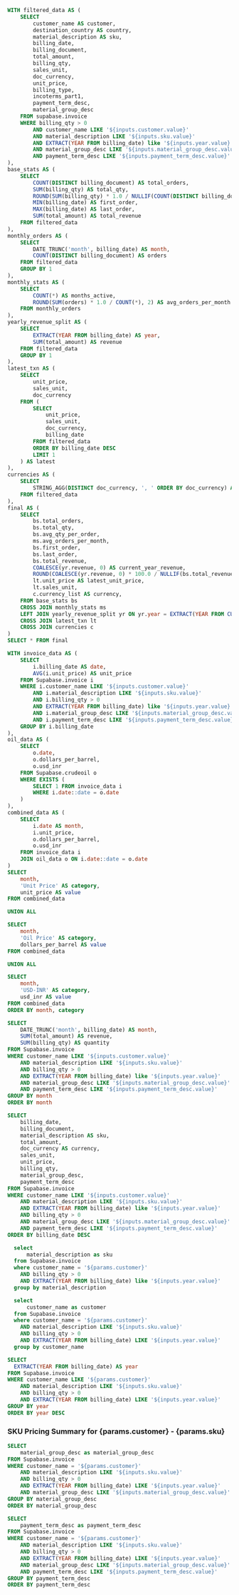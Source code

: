```sql sku_summary
WITH filtered_data AS (
    SELECT
        customer_name AS customer,
        destination_country AS country,
        material_description AS sku,
        billing_date,
        billing_document,
        total_amount,
        billing_qty,
        sales_unit,
        doc_currency,
        unit_price,
        billing_type,
        incoterms_part1,
        payment_term_desc,
        material_group_desc
    FROM supabase.invoice
    WHERE billing_qty > 0
        AND customer_name LIKE '${inputs.customer.value}'
        AND material_description LIKE '${inputs.sku.value}'
        AND EXTRACT(YEAR FROM billing_date) like '${inputs.year.value}'
        AND material_group_desc LIKE '${inputs.material_group_desc.value}'
        AND payment_term_desc LIKE '${inputs.payment_term_desc.value}'
),
base_stats AS (
    SELECT
        COUNT(DISTINCT billing_document) AS total_orders,
        SUM(billing_qty) AS total_qty,
        ROUND(SUM(billing_qty) * 1.0 / NULLIF(COUNT(DISTINCT billing_document), 0), 2) AS avg_qty_per_order,
        MIN(billing_date) AS first_order,
        MAX(billing_date) AS last_order,
        SUM(total_amount) AS total_revenue
    FROM filtered_data
),
monthly_orders AS (
    SELECT
        DATE_TRUNC('month', billing_date) AS month,
        COUNT(DISTINCT billing_document) AS orders
    FROM filtered_data
    GROUP BY 1
),
monthly_stats AS (
    SELECT
        COUNT(*) AS months_active,
        ROUND(SUM(orders) * 1.0 / COUNT(*), 2) AS avg_orders_per_month
    FROM monthly_orders
),
yearly_revenue_split AS (
    SELECT
        EXTRACT(YEAR FROM billing_date) AS year,
        SUM(total_amount) AS revenue
    FROM filtered_data
    GROUP BY 1
),
latest_txn AS (
    SELECT
        unit_price,
        sales_unit,
        doc_currency
    FROM (
        SELECT
            unit_price,
            sales_unit,
            doc_currency,
            billing_date
        FROM filtered_data
        ORDER BY billing_date DESC
        LIMIT 1
    ) AS latest
),
currencies AS (
    SELECT
        STRING_AGG(DISTINCT doc_currency, ', ' ORDER BY doc_currency) AS currency_list,
    FROM filtered_data
),
final AS (
    SELECT
        bs.total_orders,
        bs.total_qty,
        bs.avg_qty_per_order,
        ms.avg_orders_per_month,
        bs.first_order,
        bs.last_order,
        bs.total_revenue,
        COALESCE(yr.revenue, 0) AS current_year_revenue,
        ROUND(COALESCE(yr.revenue, 0) * 100.0 / NULLIF(bs.total_revenue, 0), 2) AS current_year_share,
        lt.unit_price AS latest_unit_price,
        lt.sales_unit,
        c.currency_list AS currency,
    FROM base_stats bs
    CROSS JOIN monthly_stats ms
    LEFT JOIN yearly_revenue_split yr ON yr.year = EXTRACT(YEAR FROM CURRENT_DATE)
    CROSS JOIN latest_txn lt
    CROSS JOIN currencies c
)
SELECT * FROM final
```


```sql sku_price_oil_price
WITH invoice_data AS (
    SELECT
        i.billing_date AS date,
        AVG(i.unit_price) AS unit_price
    FROM Supabase.invoice i
    WHERE i.customer_name LIKE '${inputs.customer.value}'
        AND i.material_description LIKE '${inputs.sku.value}'
        AND i.billing_qty > 0
        AND EXTRACT(YEAR FROM billing_date) like '${inputs.year.value}'
        AND i.material_group_desc LIKE '${inputs.material_group_desc.value}'
        AND i.payment_term_desc LIKE '${inputs.payment_term_desc.value}'
    GROUP BY i.billing_date
),
oil_data AS (
    SELECT 
        o.date,
        o.dollars_per_barrel,
        o.usd_inr
    FROM Supabase.crudeoil o
    WHERE EXISTS (
        SELECT 1 FROM invoice_data i
        WHERE i.date::date = o.date
    )
),
combined_data AS (
    SELECT
        i.date AS month,
        i.unit_price,
        o.dollars_per_barrel,
        o.usd_inr
    FROM invoice_data i
    JOIN oil_data o ON i.date::date = o.date
)
SELECT 
    month,
    'Unit Price' AS category,
    unit_price AS value
FROM combined_data

UNION ALL

SELECT 
    month,
    'Oil Price' AS category,
    dollars_per_barrel AS value
FROM combined_data

UNION ALL

SELECT 
    month,
    'USD-INR' AS category,
    usd_inr AS value
FROM combined_data
ORDER BY month, category
```

```sql revenue_and_quantity_over_time
SELECT
    DATE_TRUNC('month', billing_date) AS month,
    SUM(total_amount) AS revenue,
    SUM(billing_qty) AS quantity
FROM Supabase.invoice
WHERE customer_name LIKE '${inputs.customer.value}'
    AND material_description LIKE '${inputs.sku.value}'
    AND billing_qty > 0
    AND EXTRACT(YEAR FROM billing_date) like '${inputs.year.value}'
    AND material_group_desc LIKE '${inputs.material_group_desc.value}'
    AND payment_term_desc LIKE '${inputs.payment_term_desc.value}'
GROUP BY month
ORDER BY month
```

```sql sku_price_changes_by_customer
SELECT
    billing_date,
    billing_document,
    material_description AS sku,
    total_amount,
    doc_currency AS currency,
    sales_unit,
    unit_price,
    billing_qty,
    material_group_desc,
    payment_term_desc
FROM Supabase.invoice
WHERE customer_name LIKE '${inputs.customer.value}'
    AND material_description LIKE '${inputs.sku.value}'
    AND EXTRACT(YEAR FROM billing_date) like '${inputs.year.value}'
    AND billing_qty > 0
    AND material_group_desc LIKE '${inputs.material_group_desc.value}'
    AND payment_term_desc LIKE '${inputs.payment_term_desc.value}'
ORDER BY billing_date DESC
```


```sql sku
  select
      material_description as sku
  from Supabase.invoice
  where customer_name = '${params.customer}'
    AND billing_qty > 0
    AND EXTRACT(YEAR FROM billing_date) like '${inputs.year.value}'
  group by material_description
```

```sql customer
  select
      customer_name as customer
  from Supabase.invoice
  where customer_name = '${params.customer}'
    AND material_description LIKE '${inputs.sku.value}'
    AND billing_qty > 0
    AND EXTRACT(YEAR FROM billing_date) LIKE '${inputs.year.value}'
  group by customer_name
```
```sql year
SELECT
  EXTRACT(YEAR FROM billing_date) AS year
FROM Supabase.invoice
WHERE customer_name LIKE '${params.customer}'
    AND material_description LIKE '${inputs.sku.value}'
    AND billing_qty > 0
    AND EXTRACT(YEAR FROM billing_date) LIKE '${inputs.year.value}'
GROUP BY year
ORDER BY year DESC
```


<center>

<Dropdown data={year} name=year value=year defaultValue='%' title="Year" >
<DropdownOption value="%" valueLabel="All Years"/>
</Dropdown>

<Dropdown data={material_group_desc} name=material_group_desc value=material_group_desc defaultValue='%' title="Material Group">
  <DropdownOption value="%" valueLabel="All"/>
</Dropdown>

<Dropdown data={payment_term_desc} name=payment_term_desc value=payment_term_desc defaultValue='%' title="Payment Term">
  <DropdownOption value="%" valueLabel="All"/>
</Dropdown>

<Dropdown data={customer} name=customer value=customer defaultValue='{params.customer}' title="Customer">
</Dropdown>

<Dropdown data={sku} name=sku value=sku defaultValue='{params.sku}' title="SKU">
  <DropdownOption value="%" valueLabel="All"/>
</Dropdown>

</center>

### SKU Pricing Summary for {params.customer} - {params.sku}

<Grid cols=3>
    <BigValue 
        data={sku_summary} 
        value=total_orders
        title="Total Orders"
        fmt=num0
    />
    <BigValue 
        data={sku_summary} 
        value=total_qty
        title="Total Quantity Sold"
        fmt=num0
    />
    <BigValue 
        data={sku_summary} 
        value=avg_qty_per_order
        title="Avg Qty per Order"
        fmt=num0
    />
</Grid>

<Grid cols=3>
    <BigValue 
        data={sku_summary} 
        value=avg_orders_per_month
        title="Avg Monthly Orders"
        fmt=num0
    />
    <BigValue 
        data={sku_summary} 
        value=total_revenue
        title="Total Revenue"
        fmt=num0
    />
    <BigValue 
        data={sku_summary} 
        value=current_year_revenue
        title="Current Year Revenue"
        fmt=num0
    />
</Grid>

<Grid cols=3>
    <BigValue 
        data={sku_summary} 
        value=currency
        title="Currency"
    />
    <BigValue 
        data={sku_summary} 
        value=first_order
        title="First Order Date"
    />
    <BigValue 
        data={sku_summary} 
        value=last_order
        title="Last Order Date"
    />
</Grid>

<ButtonGroup name=matric display=buttons>
    <ButtonGroupItem valueLabel="Crude Oil Price" value="crude_oil_price" default />
    <ButtonGroupItem valueLabel="USD-INR" value="usd_inr" />
</ButtonGroup>

<Grid cols=2>
<!--
    <LineChart 
    
        data={sku_price_oil_price}
        x=month
        y=value
        yAxisTitle="Values"
        series=category
        title="Customer SKU Pricing Over Time"
        colorPalette={[
  '#E4572E', // fiery orange-red
   // bright teal
  '#FFC914', // vivid yellow
  '#17BEBB', // strong blue
  '#F45B69'  // punchy pink
]}
        independentYAxes={true}
    />
-->

<LineChart
data={price_comparison_table}
x=date
y=unit_price
y2="{inputs.matric}"
title="Customer SKU Pricing Over Time"
colorPalette={[
  '#E4572E', // fiery orange-red
  '#17BEBB', // bright teal
  '#FFC914', // vivid yellow
  '#2E86AB', // strong blue
  '#F45B69'  // punchy pink
]}
/>

    <LineChart 
        data={revenue_and_quantity_over_time}
        x=month
        y=revenue
        y2=quantity
        y2SeriesType=bar
        yAxisTitle="Revenue"
        y2AxisTitle="Quantity"
        title="Revenue & Quantity Over Time"
        ytitle="Revenue"
        y2title="Quantity"
        colorPalette={[
  '#E4572E', // fiery orange-red
  '#17BEBB', // bright teal
  '#FFC914', // vivid yellow
  '#2E86AB', // strong blue
  '#F45B69'  // punchy pink
]}
    />
</Grid>

### 📅 SKU Historical Pricing

<DataTable 
    data={sku_price_changes_by_customer} 
    rows=15 
    wrapTitles=true 
    wrapCells=true 
    sort="billing_date desc" 
    rowShading=true
    search=true
>
    <Column id=billing_date title="Date" align=left/>
    <Column id=billing_document fmt=0 align=center/>
    <Column id=sku title="Material" align=center/>
    <Column id=sales_unit title="Sales Unit" align=center/>
    <Column id=total_amount title="Total Amount" fmt=num1k align=center/>
    <Column id=currency title="Curr" align=center/>
    <Column id=unit_price title="Unit Price" fmt=0.00 align=center/>
    <Column id=billing_qty title="Qty" fmt=0 align=center/>
</DataTable>

```sql avg_qty_per_order_over_time
SELECT
    DATE_TRUNC('month', billing_date) AS month,
    SUM(billing_qty) / COUNT(DISTINCT billing_document) AS avg_qty_per_order
FROM Supabase.invoice
WHERE customer_name LIKE '${inputs.customer.value}'
    AND material_description LIKE '${inputs.sku.value}'
    AND EXTRACT(YEAR FROM billing_date) like '${inputs.year.value}'
    AND billing_qty > 0
GROUP BY month
ORDER BY month
```

<LineChart
data={avg_qty_per_order_over_time}
x=month
y=avg_qty_per_order
yAxisTitle="Avg Quantity"
title="Average Order Quantity Over Time"
colorPalette={[
'#17BEBB' // bright teal
]}
/>

```sql price_comparison_table
WITH invoice_data AS (
    SELECT
        i.billing_date AS date,
        i.doc_currency AS currency,
        AVG(i.unit_price) AS unit_price
    FROM Supabase.invoice i
    WHERE i.customer_name LIKE '${inputs.customer.value}'
        AND i.material_description LIKE '${inputs.sku.value}'
        AND i.billing_qty > 0
        AND EXTRACT(YEAR FROM billing_date) like '${inputs.year.value}'
    GROUP BY i.billing_date, i.doc_currency
),
oil_data AS (
    SELECT 
        o.date,
        o.dollars_per_barrel,
        o.usd_inr
    FROM Supabase.crudeoil o
    WHERE EXISTS (
        SELECT 1 FROM invoice_data i
        WHERE i.date::date = o.date
    )
)
SELECT
    i.date,
    i.currency,
    i.unit_price,
    o.dollars_per_barrel AS crude_oil_price,
    o.usd_inr
FROM invoice_data i
JOIN oil_data o ON i.date::date = o.date
ORDER BY i.date DESC, i.currency
```



<!--

<Grid >
<ButtonGroup name=oil_metric >
    <ButtonGroupItem valueLabel="Oil Price" value="dollars_per_barrel" default />
    <ButtonGroupItem valueLabel="Dollar Price" value="usd_inr" />
</ButtonGroup>
</Grid>

```sql price_comparison_table_2
    WITH invoice_data AS (
        select
            billing_date AS date,
            doc_currency AS currency,
            unit_price
        from supabase.invoice
        where customer_name = '${inputs.customer.value}'
        and material_description = '${inputs.sku.value}'
        and billing_qty > 0
        and EXTRACT(YEAR FROM billing_date) like '${inputs.year.value}'
    )
    SELECT
        i.date,
        i.currency,
        i.unit_price,
        c.dollars_per_barrel,
        c.usd_inr
    FROM invoice_data i
    LEFT JOIN supabase.crudeoil c ON i.date::date = c.date
    group by i.date, i.currency, i.unit_price, c.dollars_per_barrel, c.usd_inr
    ORDER BY i.date
```

<LineChart
data={price_comparison_table_2}
x=date
y=unit_price
y2="{inputs.oil_metric}"
series=currency
/>
-->

```sql material_group_desc
SELECT
    material_group_desc as material_group_desc
FROM Supabase.invoice
WHERE customer_name = '${params.customer}'
    AND material_description LIKE '${inputs.sku.value}'
    AND billing_qty > 0
    AND EXTRACT(YEAR FROM billing_date) LIKE '${inputs.year.value}'
    AND material_group_desc LIKE '${inputs.material_group_desc.value}'
GROUP BY material_group_desc
ORDER BY material_group_desc
```

```sql payment_term_desc
SELECT
    payment_term_desc as payment_term_desc
FROM Supabase.invoice
WHERE customer_name = '${params.customer}'
    AND material_description LIKE '${inputs.sku.value}'
    AND billing_qty > 0
    AND EXTRACT(YEAR FROM billing_date) LIKE '${inputs.year.value}'
    AND material_group_desc LIKE '${inputs.material_group_desc.value}'
    AND payment_term_desc LIKE '${inputs.payment_term_desc.value}'
GROUP BY payment_term_desc
ORDER BY payment_term_desc
```
